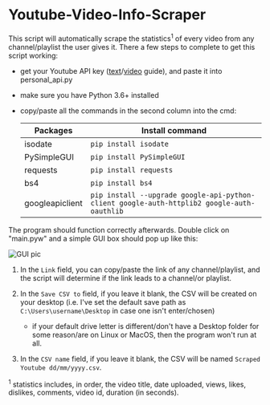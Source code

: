 # Youtube-Video-Info-Scraper

This script will automatically scrape the statistics<sup>1</sup> of every video from any channel/playlist the user gives it. There a few steps to complete to get this script working:
* get your Youtube API key ([text](https://www.slickremix.com/docs/get-api-key-for-youtube/)/[video](https://www.youtube.com/watch?v=th5_9woFJmk) guide), and paste it into personal_api.py 
* make sure you have Python 3.6+ installed 
* copy/paste all the commands in the second column into the cmd:

   Packages | Install command
   ------------ | -------------
   isodate | `pip install isodate`
   PySimpleGUI | `pip install PySimpleGUI`
   requests | `pip install requests`
   bs4 | `pip install bs4`
   googleapiclient | `pip install --upgrade google-api-python-client google-auth-httplib2 google-auth-oauthlib`


The program should function correctly afterwards. Double click on "main.pyw" and a simple GUI box should pop up like this:

![GUI pic](https://i.imgur.com/TFC0kHl.png)

1. In the `Link` field, you can copy/paste the link of any channel/playlist, and the script will determine if the link leads to a channel/or playlist.

2. In the `Save CSV to` field, if you leave it blank, the CSV will be created on your desktop (i.e. I've set the default save path as `C:\Users\username\Desktop` in case one isn't enter/chosen)
      * if your default drive letter is different/don't have a Desktop folder for some reason/are on Linux or MacOS, then the program won't run at all.

3. In the `CSV name` field, if you leave it blank, the CSV will be named `Scraped Youtube dd/mm/yyyy.csv`.








 <sup>1</sup> statistics includes, in order, the video title, date uploaded, views, likes, dislikes, comments, video id, duration (in seconds).
